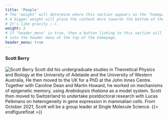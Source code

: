 ```yaml
---
title: 'People'
# The "weight" will determine where this section appears on the "homepage".
# A bigger weight will place the content more towards the bottom of the page.
# It's like gravity ;-).
weight: 2
# If "header_menu" is true, then a button linking to this section will be placed
# into the header menu at the top of the homepage.
header_menu: true
---
```


#### Scott Berry

![Scott Berry](images/ProfilePicture.jpg#floatleft)
Scott did his undergraduate studies in Theoretical Physics and Biology at the University of Adelaide and the University of Western Australia, He then moved to the UK for a PhD at the John Innes Centre. Together with Caroline Dean and Martin Howard, he worked on mechanisms of epigenetic memory, using *Arabidopsis thaliana* as a model system. Scott then moved to Switzerland to undertake postdoctoral research with Lucas Pelkmans on heterogeneity in gene expression in mammalian cells. From October 2021, Scott will be a group leader at Single Molecule Science.
{{< endfigurefloat >}}
